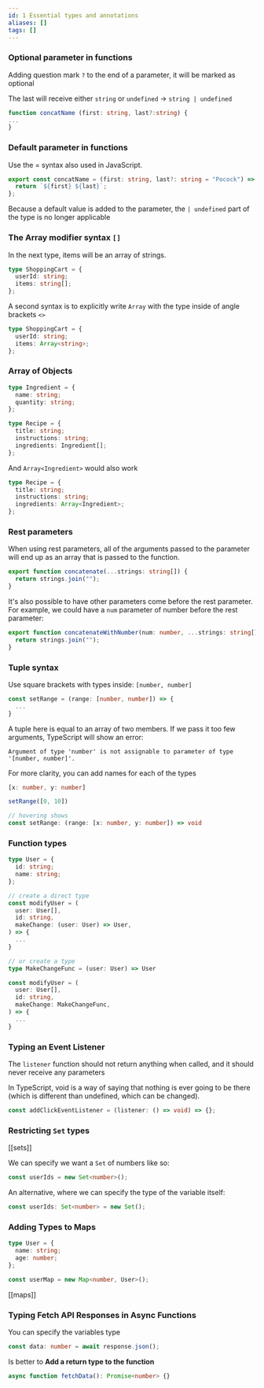 ```yaml
---
id: 1 Essential types and annotations
aliases: []
tags: []
---
```


### Optional parameter in functions

Adding question mark `?` to the end of a parameter, it will be marked as optional

The last will receive either `string` or `undefined` -> `string | undefined`

```ts
function concatName (first: string, last?:string) {
...
}
```

### Default parameter in functions

Use the = syntax also used in JavaScript.

```ts
export const concatName = (first: string, last?: string = "Pocock") => {
  return `${first} ${last}`;
};
```

Because a default value is added to the parameter, the `| undefined` part of the type is no longer applicable

### The Array modifier syntax `[]`

In the next type, items will be an array of strings.

```ts
type ShoppingCart = {
  userId: string;
  items: string[];
};
```

A second syntax is to explicitly write `Array` with the type inside of angle brackets `<>`

```ts
type ShoppingCart = {
  userId: string;
  items: Array<string>;
};
```

### Array of Objects

```ts
type Ingredient = {
  name: string;
  quantity: string;
};

type Recipe = {
  title: string;
  instructions: string;
  ingredients: Ingredient[];
};
```

And `Array<Ingredient>` would also work

```ts
type Recipe = {
  title: string;
  instructions: string;
  ingredients: Array<Ingredient>;
};
```

### Rest parameters

When using rest parameters, all of the arguments passed to the parameter will end up as an array that is passed to the function.

```ts
export function concatenate(...strings: string[]) {
  return strings.join("");
}
```

It's also possible to have other parameters come before the rest parameter. For example, we could have a `num` parameter of number before the rest parameter:

```ts
export function concatenateWithNumber(num: number, ...strings: string[]) {
  return strings.join("");
}
```

### Tuple syntax

Use square brackets with types inside: `[number, number]`

```ts
const setRange = (range: [number, number]) => {
  ...
}
```

A tuple here is equal to an array of two members. If we pass it too few arguments, TypeScript will show an error:

```
Argument of type 'number' is not assignable to parameter of type '[number, number]'.
```

For more clarity, you can add names for each of the types

```ts
[x: number, y: number]

setRange([0, 10])

// hovering shows
const setRange: (range: [x: number, y: number]) => void
```

### Function types

```ts
type User = {
  id: string;
  name: string;
};

// create a direct type
const modifyUser = (
  user: User[],
  id: string,
  makeChange: (user: User) => User,
) => {
  ...
}

// or create a type
type MakeChangeFunc = (user: User) => User

const modifyUser = (
  user: User[],
  id: string,
  makeChange: MakeChangeFunc,
) => {
  ...
}
```

### Typing an Event Listener

The `listener` function should not return anything when called, and it should
never receive any parameters

In TypeScript, void is a way of saying that nothing is ever going to be there
(which is different than undefined, which can be changed).

```ts
const addClickEventListener = (listener: () => void) => {};
```

### Restricting `Set` types

[[sets]]

We can specify we want a `Set` of numbers like so:

```ts
const userIds = new Set<number>();
```

An alternative, where we can specify the type of the variable itself:

```ts
const userIds: Set<number> = new Set();
```

### Adding Types to Maps

```ts
type User = {
  name: string;
  age: number;
};

const userMap = new Map<number, User>();
```

[[maps]]

### Typing Fetch API Responses in Async Functions

You can specify the variables type

```ts
const data: number = await response.json();
```

Is better to **Add a return type to the function**

```ts
async function fetchData(): Promise<number> {}
```
